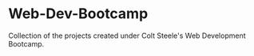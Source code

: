# Web-Dev-Bootcamp
Collection of the projects created under Colt Steele's Web Development Bootcamp.
